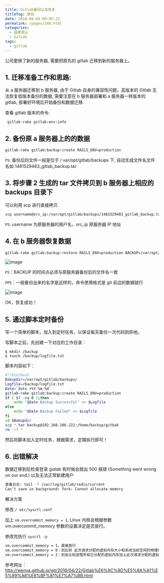 ```yaml
---
title: Gitlab备份以及恢复
titleTag: 原创
date: 2018-04-04 09:05:23
permalink: /pages/248.html
categories:
  - 运维观止
  - GitLab
tags:
  - gitlab
---
```


公司更换了新的服务器, 需要把原先的 gitlab 迁移到新的服务器上。



## 1. 迁移准备工作和思路:



从 a 服务器迁移到 b 服务器, 由于 Gitlab 自身的兼容性问题，高版本的 Gitlab 无法恢复低版本备份的数据, 需要注意在 b 服务器部署和 a 服务器一样版本的 gitlab, 部署好环境后开始备份和数据迁移.



查看 gitlab 版本的命令:



```sh
 gitlab-rake gitlab:env:info
```



## 2. 备份原 a 服务器上的的数据



```sh
gitlab-rake gitlab:backup:create RAILS_ENV=production
```



`PS`: 备份后的文件一般是位于 / var/opt/gitlab/backups 下, 自动生成文件名文件名如 1481529483_gitlab_backup.tar



## 3. 将步骤 2 生成的 tar 文件拷贝到 b 服务器上相应的 backups 目录下



可以利用 scp 进行直接拷贝.



```sh
scp username@src_ip:/var/opt/gitlab/backups/1481529483_gitlab_backup.tar /var/opt/gitlab/backups  
```



`PS`: username 为原服务器的用户名，src_ip 原服务器 IP 地址



## 4. 在 b 服务器恢复数据



```sh
gitlab-rake gitlab:backup:restore RAILS_ENV=production BACKUP=/var/opt/gitlab/backups/1511876879_2017_11_28_10.1.0
```





![image](http://t.eryajf.net/imgs/2021/09/6a6550e2aa820412.jpg)





`PS`：BACKUP 的时间点必须与原服务器备份后的文件名一致



`PPS`：一般备份出来的名字是这样的，命令使用格式是 git 前边的数据就行





![image](http://t.eryajf.net/imgs/2021/09/1f40764cc2ed240a.jpg)





OK，恢复成功！



## 5. 通过脚本定时备份



写一个简单的脚本，加入到定时任务，以保证每天备份一次代码到异地。



写脚本之前，先创建一下对应的工作目录：



```
$ mkdir /backup
$ touch /backup/logfile.txt
```



脚本内容如下：



```sh
#!/bin/bash
Bakupdir=/var/opt/gitlab/backups/
Logfile=/backup/logfile.txt
Date=`date +%Y-%m-%d`
gitlab-rake gitlab:backup:create RAILS_ENV=production
if [ $? -eq 0 ];then
    echo "$Date Backup Successful" >> $Logfile
else
    echo "$Date Backup Failed" >> $Logfile
fi
cd $Bakupdir
scp *.tar backup@192.168.106.222:/home/backup/gitbak
rm -rf *
```



然后将脚本加入定时任务，根据需求，定期执行即可！



## 6. 出错解决



数据迁移到后检查登录 gialab 有时候会跳出 500 报错 (Something went wrong on our end.) 以及无法正常新建用户

```sh
查看日志: tail -f /var/log/gitlab/redis/current
Can’t save in background: fork: Cannot allocate memory
```



解决方案



修改 `/ etc/sysctl.conf`



加上 `vm.overcommit_memory = 1`, Linux 内核会根据参数 vm.overcommit_memory 参数的设置决定是否放行。



修改完执行 `sysctl -p`



```sh
vm.overcommit_memory = 1，直接放行
vm.overcommit_memory = 0：则比较 此次请求分配的虚拟内存大小和系统当前空闲的物理内存加上 swap，决定是否放行。
vm.overcommit_memory = 2：则会比较进程所有已分配的虚拟内存加上此次请求分配的虚拟内
```



参考网址：http://wenva.github.io/git/2016/04/22/Gitlab%E6%9C%8D%E5%8A%A1%E5%99%A8%E8%BF%81%E7%A7%BB.html
